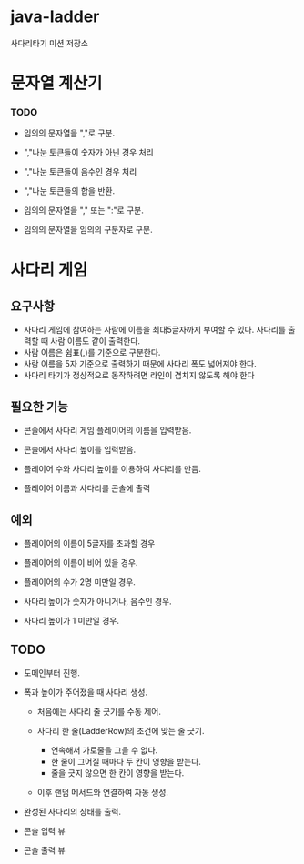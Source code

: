 # java-ladder
사다리타기 미션 저장소

# 문자열 계산기

### TODO
- 임의의 문자열을 ","로 구분.
- ","나눈 토큰들이 숫자가 아닌 경우 처리
- ","나눈 토큰들이 음수인 경우 처리
- ","나눈 토큰들의 합을 반환.

- 임의의 문자열을 "," 또는 ":"로 구분.

- 임의의 문자열을 임의의 구분자로 구분.

# 사다리 게임

## 요구사항
- 사다리 게임에 참여하는 사람에 이름을 최대5글자까지 부여할 수 있다. 사다리를 출력할 때 사람 이름도 같이 출력한다.
- 사람 이름은 쉼표(,)를 기준으로 구분한다.
- 사람 이름을 5자 기준으로 출력하기 때문에 사다리 폭도 넓어져야 한다.
- 사다리 타기가 정상적으로 동작하려면 라인이 겹치지 않도록 해야 한다

## 필요한 기능
- 콘솔에서 사다리 게임 플레이어의 이름을 입력받음.
- 콘솔에서 사다리 높이를 입력받음.

- 플레이어 수와 사다리 높이를 이용하여 사다리를 만듬.

- 플레이어 이름과 사다리를 콘솔에 출력

## 예외
- 플레이어의 이름이 5글자를 초과할 경우
- 플레이어의 이름이 비어 있을 경우.
- 플레이어의 수가 2명 미만일 경우.

- 사다리 높이가 숫자가 아니거나, 음수인 경우.
- 사다리 높이가 1 미만일 경우.

## TODO
- 도메인부터 진행.
- 폭과 높이가 주어졌을 때 사다리 생성.
    - 처음에는 사다리 줄 긋기를 수동 제어.
    
    - 사다리 한 줄(LadderRow)의 조건에 맞는 줄 긋기.
        - 연속해서 가로줄을 그을 수 없다.
        - 한 줄이 그어질 때마다 두 칸이 영향을 받는다.
        - 줄을 긋지 않으면 한 칸이 영향을 받는다.
    
    - 이후 랜덤 메서드와 연결하여 자동 생성.
 
- 완성된 사다리의 상태를 출력.

- 콘솔 입력 뷰
- 콘솔 출력 뷰


